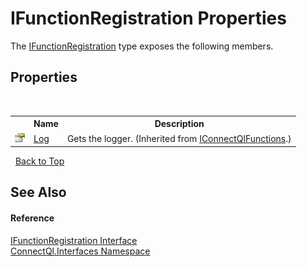 # IFunctionRegistration Properties
 

The <a href="T_ConnectQl_Interfaces_IFunctionRegistration">IFunctionRegistration</a> type exposes the following members.


## Properties
&nbsp;<table><tr><th></th><th>Name</th><th>Description</th></tr><tr><td>![Public property](media/pubproperty.gif "Public property")</td><td><a href="P_ConnectQl_Interfaces_IConnectQlFunctions_Log">Log</a></td><td>
Gets the logger.
 (Inherited from <a href="T_ConnectQl_Interfaces_IConnectQlFunctions">IConnectQlFunctions</a>.)</td></tr></table>&nbsp;
<a href="#ifunctionregistration-properties">Back to Top</a>

## See Also


#### Reference
<a href="T_ConnectQl_Interfaces_IFunctionRegistration">IFunctionRegistration Interface</a><br /><a href="N_ConnectQl_Interfaces">ConnectQl.Interfaces Namespace</a><br />